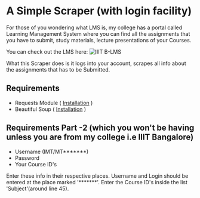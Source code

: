 # A Simple Scraper (with login facility)

For those of you wondering what LMS is, my college has a portal called Learning Management System where you can find all the assignments that you have to submit, study materials, lecture presentations of your Courses.

You can check out the LMS here: ![IIIT B-LMS](https://lms.iiitb.ac.in)

What this Scraper does is it logs into your account, scrapes all info about the assignments that has to be Submitted.


## Requirements
* Requests Module ( [Installation](http://docs.python-requests.org/en/master/user/install/) )
* Beautiful Soup ( [Installation](https://www.crummy.com/software/BeautifulSoup/bs4/doc/#installing-beautiful-soup) )

## Requirements Part -2 (which you won't be having unless you are from my college i.e IIIT Bangalore)
* Username (IMT/MT*******)
* Password
* Your Course ID's

Enter these info in their respective places. Username and Login should be entered at the place marked '*******'. Enter the Course ID's inside the list 'Subject'(around line 45).